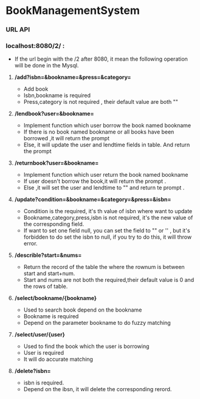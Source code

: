 # BookManagementSystem


### URL API

### localhost:8080/2/ : 
- If the url begin with the /2 after 8080, it mean the following operation will be done in the Mysql.


1. **/add?isbn=&bookname=&press=&category=**
    - Add book
    - Isbn,bookname is required
    - Press,category is not required , their default value are both ""
   
2. **/lendbook?user=&bookname=**
    - Implement function which user borrow the book named bookname
    - If there is no book named bookname or all books have  been borrowed ,it will return the prompt 
    - Else, it will update the user and lendtime fields in table. And return the prompt 
    
3. **/returnbook?user=&bookname=**
    - Implement function which user return the book named bookname
    - If user doesn't borrow the book,it will return the prompt .
    - Else ,it will set the user and lendtime to "" and return te prompt .
    
4. **/update?condition=&bookname=&category=&press=&isbn=**
    - Condition is the required, it's th value of isbn where want to update
    - Bookname,category,press,isbn is not required, it's the new value of the corresponding field.
    - If want to set one field null, you can set the field to "" or '' , but it's forbidden to do set the isbn to null, if you try to do this, it will throw error. 

5. **/describle?start=&nums=**
    - Return the record of the table the where the rownum is between start and start+num.
    - Start and nums are not  both the required,their default value is 0 and the rows of table.

6. **/select/bookname/{bookname}**
    - Used to search book depend on the bookname
    - Bookname is required
    - Depend on the parameter bookname to do fuzzy matching 
    
7. **/select/user/{user}**
    - Used to find the book which the user is borrowing
    - User is required
    - It will do accurate matching
    
8. **/delete?isbn=**
    - isbn is required.
    - Depend on the ibsn, it will  delete the corresponding rerord.
    
